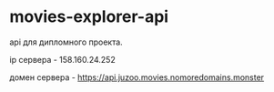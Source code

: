 # movies-explorer-api

api для дипломного проекта.

ip сервера - 158.160.24.252

домен сервера - https://api.juzoo.movies.nomoredomains.monster
